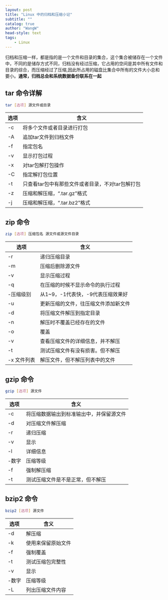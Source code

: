 ```yaml
---
layout: post
title: "Linux 中的归档和压缩小记"
subtitle: ""
catalog: true
author: "WangW"
head-style: text
tags:
    - Linux
---
```


归档和压缩一样，都是指的是一个文件和目录的集合，这个集合被储存在一个文件中，不同的是储存方式不同，归档没有经过压缩，它占用的空间是其中所有文件和目录的综合，而压缩经过了压缩,因此所占用的磁盘比集合中所有的文件大小总和要小。**通常，归档总会和系统数据备份联系在一起**

## tar 命令详解
```bash
tar [选项] 源文件或目录
```

|选项|含义|
|-|-|
|-c|将多个文件或者目录进行打包|
|-A|追加tar文件到归档文件|
|-f|指定包名|
|-v|显示打包过程|
|-x|对tar包解打包操作|
|-C|指定解打包位置|
|-t|只查看tar包中有那些文件或者目录，不对tar包解打包|
|-z|压缩和解压缩，“.tar.gz”格式|
|-j|压缩和解压缩，“.tar.bz2”格式|


## zip 命令
```bash
zip [选项] 压缩包名 源文件或源文件目录
```

|选项|含义|
|-|-|
|-r|递归压缩目录|
|-m|压缩后删除源文件|
|-v|显示压缩过程|
|-q|在压缩的时候不显示命令的执行过程|
|-压缩级别|从1~9，-1代表快，-9代表压缩效果好|
|-u|更新压缩的文件，往压缩文件添加新文件|
|-d|将压缩文件解压到指定目录|
|-n|解压时不覆盖已经存在的文件|
|-o|覆盖|
|-v|查看压缩文件的详细信息，并不解压|
|-t|测试压缩文件有没有损害。但不解压|
|-x 文件列表|解压文件，但不解压列表中的文件|

## gzip 命令
```bash
gzip [选项] 源文件
```

|选项|含义|
|-|-|
|-c|将压缩数据输出到标准输出中，并保留源文件|
|-d|对压缩文件解压缩|
|-r|递归压缩|
|-v|显示|
|-l|详细信息|
|-数字|压缩等级|
|-f|强制解压缩|
|-t|测试压缩文件是不是正常，但不解压|

## bzip2 命令
```bash
bzip2 [选项] 源文件
```

|选项|含义|
|-|-|
|-d|解压缩|
|-k|使用来保留原始文件|
|-f|强制覆盖|
|-t|测试压缩包完整性|
|-v|显示|
|-数字|压缩等级|
|-L|列出压缩文件内容|



